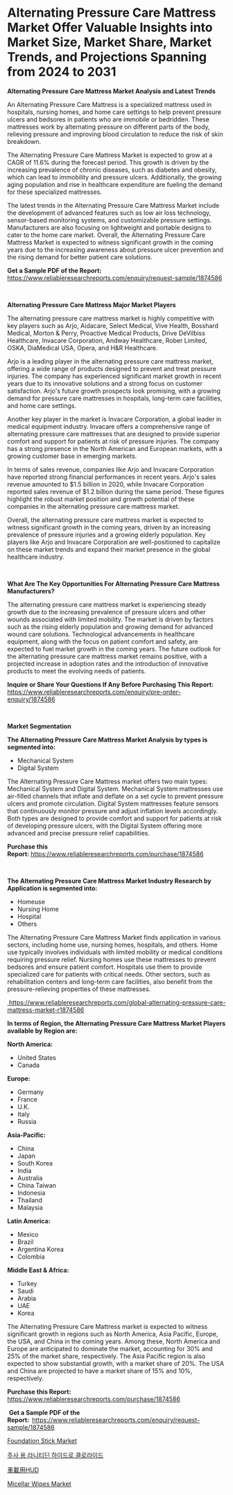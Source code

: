 <p><h1>Alternating Pressure Care Mattress Market Offer Valuable Insights into Market Size, Market Share, Market Trends, and Projections Spanning from 2024 to 2031</h1></p><p><strong>Alternating Pressure Care Mattress Market Analysis and Latest Trends</strong></p>
<p><p>An Alternating Pressure Care Mattress is a specialized mattress used in hospitals, nursing homes, and home care settings to help prevent pressure ulcers and bedsores in patients who are immobile or bedridden. These mattresses work by alternating pressure on different parts of the body, relieving pressure and improving blood circulation to reduce the risk of skin breakdown.</p><p>The Alternating Pressure Care Mattress Market is expected to grow at a CAGR of 11.6% during the forecast period. This growth is driven by the increasing prevalence of chronic diseases, such as diabetes and obesity, which can lead to immobility and pressure ulcers. Additionally, the growing aging population and rise in healthcare expenditure are fueling the demand for these specialized mattresses.</p><p>The latest trends in the Alternating Pressure Care Mattress Market include the development of advanced features such as low air loss technology, sensor-based monitoring systems, and customizable pressure settings. Manufacturers are also focusing on lightweight and portable designs to cater to the home care market. Overall, the Alternating Pressure Care Mattress Market is expected to witness significant growth in the coming years due to the increasing awareness about pressure ulcer prevention and the rising demand for better patient care solutions.</p></p>
<p><strong>Get a Sample PDF of the Report:&nbsp;</strong> <a href="https://www.reliableresearchreports.com/enquiry/request-sample/1874586">https://www.reliableresearchreports.com/enquiry/request-sample/1874586</a></p>
<p>&nbsp;</p>
<p><strong>Alternating Pressure Care Mattress Major Market Players</strong></p>
<p><p>The alternating pressure care mattress market is highly competitive with key players such as Arjo, Aidacare, Select Medical, Vive Health, Bosshard Medical, Morton & Perry, Proactive Medical Products, Drive DeVilbiss Healthcare, Invacare Corporation, Andway Healthcare, Rober Limited, OSKA, DiaMedical USA, Opera, and H&R Healthcare.</p><p>Arjo is a leading player in the alternating pressure care mattress market, offering a wide range of products designed to prevent and treat pressure injuries. The company has experienced significant market growth in recent years due to its innovative solutions and a strong focus on customer satisfaction. Arjo's future growth prospects look promising, with a growing demand for pressure care mattresses in hospitals, long-term care facilities, and home care settings.</p><p>Another key player in the market is Invacare Corporation, a global leader in medical equipment industry. Invacare offers a comprehensive range of alternating pressure care mattresses that are designed to provide superior comfort and support for patients at risk of pressure injuries. The company has a strong presence in the North American and European markets, with a growing customer base in emerging markets.</p><p>In terms of sales revenue, companies like Arjo and Invacare Corporation have reported strong financial performances in recent years. Arjo's sales revenue amounted to $1.5 billion in 2020, while Invacare Corporation reported sales revenue of $1.2 billion during the same period. These figures highlight the robust market position and growth potential of these companies in the alternating pressure care mattress market.</p><p>Overall, the alternating pressure care mattress market is expected to witness significant growth in the coming years, driven by an increasing prevalence of pressure injuries and a growing elderly population. Key players like Arjo and Invacare Corporation are well-positioned to capitalize on these market trends and expand their market presence in the global healthcare industry.</p></p>
<p>&nbsp;</p>
<p><strong>What Are The Key Opportunities For Alternating Pressure Care Mattress Manufacturers?</strong></p>
<p><p>The alternating pressure care mattress market is experiencing steady growth due to the increasing prevalence of pressure ulcers and other wounds associated with limited mobility. The market is driven by factors such as the rising elderly population and growing demand for advanced wound care solutions. Technological advancements in healthcare equipment, along with the focus on patient comfort and safety, are expected to fuel market growth in the coming years. The future outlook for the alternating pressure care mattress market remains positive, with a projected increase in adoption rates and the introduction of innovative products to meet the evolving needs of patients.</p></p>
<p><strong>Inquire or Share Your Questions If Any Before Purchasing This Report:</strong> <a href="https://www.reliableresearchreports.com/enquiry/pre-order-enquiry/1874586">https://www.reliableresearchreports.com/enquiry/pre-order-enquiry/1874586</a></p>
<p>&nbsp;</p>
<p><strong>Market Segmentation</strong></p>
<p><strong>The Alternating Pressure Care Mattress Market Analysis by types is segmented into:</strong></p>
<p><ul><li>Mechanical System</li><li>Digital System</li></ul></p>
<p><p>The Alternating Pressure Care Mattress market offers two main types: Mechanical System and Digital System. Mechanical System mattresses use air-filled channels that inflate and deflate on a set cycle to prevent pressure ulcers and promote circulation. Digital System mattresses feature sensors that continuously monitor pressure and adjust inflation levels accordingly. Both types are designed to provide comfort and support for patients at risk of developing pressure ulcers, with the Digital System offering more advanced and precise pressure relief capabilities.</p></p>
<p><strong>Purchase this Report:&nbsp;</strong><a href="https://www.reliableresearchreports.com/purchase/1874586">https://www.reliableresearchreports.com/purchase/1874586</a></p>
<p>&nbsp;</p>
<p><strong>The Alternating Pressure Care Mattress Market Industry Research by Application is segmented into:</strong></p>
<p><ul><li>Homeuse</li><li>Nursing Home</li><li>Hospital</li><li>Others</li></ul></p>
<p><p>The Alternating Pressure Care Mattress Market finds application in various sectors, including home use, nursing homes, hospitals, and others. Home use typically involves individuals with limited mobility or medical conditions requiring pressure relief. Nursing homes use these mattresses to prevent bedsores and ensure patient comfort. Hospitals use them to provide specialized care for patients with critical needs. Other sectors, such as rehabilitation centers and long-term care facilities, also benefit from the pressure-relieving properties of these mattresses.</p></p>
<p><a href="https://www.reliableresearchreports.com/global-alternating-pressure-care-mattress-market-r1874586">&nbsp;https://www.reliableresearchreports.com/global-alternating-pressure-care-mattress-market-r1874586</a></p>
<p><strong>In terms of Region, the Alternating Pressure Care Mattress Market Players available by Region are:</strong></p>
<p>
    <p> <strong> North America: </strong>
        <ul>
            <li>United States</li>
            <li>Canada</li>
        </ul>
        </p> 
    <p> <strong> Europe: </strong>
        <ul>
            <li>Germany</li>
            <li>France</li>
            <li>U.K.</li>
            <li>Italy</li>
            <li>Russia</li>
        </ul>
        </p> 
    <p> <strong> Asia-Pacific: </strong>
        <ul>
            <li>China</li>
            <li>Japan</li>
            <li>South Korea</li>
            <li>India</li>
            <li>Australia</li>
            <li>China Taiwan</li>
            <li>Indonesia</li>
            <li>Thailand</li>
            <li>Malaysia</li>
        </ul>
        </p> 
    <p> <strong> Latin America: </strong>
        <ul>
            <li>Mexico</li>
            <li>Brazil</li>
            <li>Argentina Korea</li>
            <li>Colombia</li>
        </ul>
        </p> 
    <p> <strong> Middle East & Africa: </strong>
        <ul>
            <li>Turkey</li>
            <li>Saudi</li>
            <li>Arabia</li>
            <li>UAE</li>
            <li>Korea</li>
        </ul>
    </p>
    </p>
<p><p>The Alternating Pressure Care Mattress market is expected to witness significant growth in regions such as North America, Asia Pacific, Europe, the USA, and China in the coming years. Among these, North America and Europe are anticipated to dominate the market, accounting for 30% and 25% of the market share, respectively. The Asia Pacific region is also expected to show substantial growth, with a market share of 20%. The USA and China are projected to have a market share of 15% and 10%, respectively.</p></p>
<p><strong>Purchase this Report: </strong><a href="https://www.reliableresearchreports.com/purchase/1874586">https://www.reliableresearchreports.com/purchase/1874586</a></p>
<p>&nbsp;<strong>Get a Sample PDF of the Report:&nbsp;&nbsp;</strong><a href="https://www.reliableresearchreports.com/enquiry/request-sample/1874586">https://www.reliableresearchreports.com/enquiry/request-sample/1874586</a></p>
<p><strong></strong></p>
<p><p><a href="https://github.com/haleemasakdiya1/Market-Research-Report-List-1/blob/main/foundation-stick-market.md">Foundation Stick Market</a></p><p><a href="https://github.com/Nicolasrown5/Market-Research-Report-List-1/blob/main/7644604154170.md">주사 용 라니티딘 하이드로 클로라이드</a></p><p><a href="https://github.com/DanykaKilback/Market-Research-Report-List-1/blob/main/3295055145634.md">車載用HUD</a></p><p><a href="https://github.com/yazulaeha/Market-Research-Report-List-1/blob/main/micellar-wipes-market.md">Micellar Wipes Market</a></p></p>